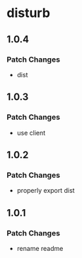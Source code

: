 # disturb

## 1.0.4

### Patch Changes

- dist

## 1.0.3

### Patch Changes

- use client

## 1.0.2

### Patch Changes

- properly export dist

## 1.0.1

### Patch Changes

- rename readme

